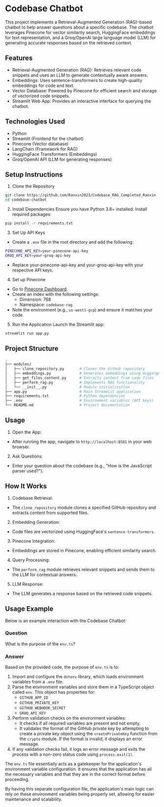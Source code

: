 # Codebase Chatbot
This project implements a Retrieval-Augmented Generation (RAG)-based chatbot to help answer questions about a specific codebase. The chatbot leverages Pinecone for vector similarity search, HuggingFace embeddings for text representation, and a Groq/OpenAI large language model (LLM) for generating accurate responses based on the retrieved context.

## Features
- Retrieval-Augmented Generation (RAG): Retrieves relevant code snippets and uses an LLM to generate contextually aware answers.
- Embeddings: Uses sentence-transformers to create high-quality embeddings for code and text.
- Vector Database: Powered by Pinecone for efficient search and storage of vectorized code snippets.
- Streamlit Web App: Provides an interactive interface for querying the chatbot.


## Technologies Used

- Python
- Streamlit (Frontend for the chatbot)
- Pinecone (Vector database)
- LangChain (Framework for RAG)
- HuggingFace Transformers (Embeddings)
- Groq/OpenAI API (LLM for generating responses)

## Setup Instructions

1. Clone the Repository

```sh
git clone https://github.com/Ranxin2023/Codebase_RAG_Completed_Ranxin
cd codebase-chatbot
```

2. Install Dependencies
Ensure you have Python 3.8+ installed. Install required packages:
```sh
pip install -r requirements.txt
```

3. Set Up API Keys
- Create a `.env` file in the root directory and add the following:
```sh
PINECONE_API_KEY=your-pinecone-api-key
GROQ_API_KEY=your-groq-api-key
```

- Replace your-pinecone-api-key and your-groq-api-key with your respective API keys.

4. Set up Pinecone
- Go to [Pinecone Dashboard](https://app.pinecone.io/).
- Create an index with the following settings:
    - Dimension: 768
    - Namespace: `codebase-rag`
- Note the environment (e.g., `us-west1-gcp`) and ensure it matches your code.

5. Run the Application
Launch the Streamlit app:
```sh
streamlit run app.py

```

## Project Structure
```sh
.
├── modules/
│   ├── clone_repository.py       # Clones the GitHub repository
│   ├── embeddings.py             # Generates embeddings using HuggingFace
│   ├── get_files_content.py      # Extracts content from code files
│   ├── perform_rag.py            # Implements RAG functionality
│   └── __init__.py               # Module initialization
├── app.py                        # Main Streamlit application
├── requirements.txt              # Python dependencies
├── .env                          # Environment variables (API keys)
└── README.md                     # Project documentation

```


## Usage
1. Open the App:
- After running the app, navigate to `http://localhost:8501` in your web browser.
2. Ask Questions:
- Enter your question about the codebase (e.g., "How is the JavaScript parser used?").

## How It Works
1. Codebase Retrieval:
- The `clone_repository` module clones a specified GitHub repository and extracts content from supported files.
2. Embedding Generation:
- Code files are vectorized using HuggingFace's `sentence-transformers`.
3. Pinecone Integration:
- Embeddings are stored in Pinecone, enabling efficient similarity search.
4. Query Processing:
- The `perform_rag` module retrieves relevant snippets and sends them to the LLM for contextual answers.
5. LLM Response:
- The LLM generates a response based on the retrieved code snippets.

## Usage Example

Below is an example interaction with the Codebase Chatbot:

### Question
What is the purpose of the `env.ts`?

### Answer
Based on the provided code, the purpose of `env.ts` is to:

1. Import and configure the `dotenv` library, which loads environment variables from a `.env` file.
2. Parse the environment variables and store them in a TypeScript object called `env`. This object has properties for:
   - `GITHUB_APP_ID`
   - `GITHUB_PRIVATE_KEY`
   - `GITHUB_WEBHOOK_SECRET`
   - `GROQ_API_KEY`
3. Perform validation checks on the environment variables:
   - It checks if all required variables are present and not empty.
   - It validates the format of the GitHub private key by attempting to create a private key object using the `createPrivateKey` function from the `crypto` module. If the format is invalid, it displays an error message.
4. If any validation checks fail, it logs an error message and exits the process with a non-zero status code using `process.exit(1)`.

The `env.ts` file essentially acts as a gatekeeper for the application's environment variable configuration. It ensures that the application has all the necessary variables and that they are in the correct format before proceeding.

By having this separate configuration file, the application's main logic can rely on these environment variables being properly set, allowing for easier maintenance and scalability.

